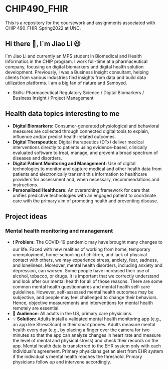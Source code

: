 # CHIP490_FHIR
This is a repository for the coursework and assignments associated with CHIP 490_FHIR_Spring2022 at UNC.

## Hi there 👋, I`m Jiao Li :smiley:
I`m Jiao Li and currently an MPS student in Biomedical and Health Informatics in the CHIP program. I work full-time at a pharmaceutical company, focusing on digital biomarkers and digital health solution development. Previously, I was a Business Insight consultant, helping clients from various industries find insights from data and build data utilization platforms. I am a big fan of nature and Samoyed. 
* Skills: Pharmaceutical Regulatory Science / Digital Biomarkers / Business Insight / Project Management

## Health data topics interesting to me
* **Digital Biomarkers:** Consumer-generated physiological and behavioral measures are collected through connected digital tools to explain, influence and/or predict health-related outcomes.
* **Digital Therapeutics:** Digital therapeutics (DTx) deliver medical interventions directly to patients using evidence-based, clinically evaluated software to treat, manage, and prevent a broad spectrum of diseases and disorders.
* **Digital Patient Monitoring and Management:** Use of digital technologies to monitor and capture medical and other health data from patients and electronically transmit this information to healthcare providers for assessment and, when necessary, recommendations and instructions.
* **Personalized Healthcare:** An overarching framework for care that unifies predictive technologies with an engaged patient to coordinate care with the primary aim of promoting health and preventing disease.

## Project ideas
### Mental health monitoring and management
* :exclamation: **Problem:** The COVID-19 pandemic may have brought many changes to our life. Faced with new realities of working from home, temporary unemployment, home-schooling of children, and lack of physical contact with others, we may experience stress, anxiety, fear, sadness, and loneliness. Moreover, mental health disorders, including anxiety and depression, can worsen. Some people have increased their use of alcohol, tobacco, or drugs. It is important that we correctly understand and look after our mental health for all of those reasons. There are some common mental health questionnaires and mental health self-care guidelines. However, self-assessed mental health outcomes may be subjective, and people may feel challenged to change their behaviors. Hence, objective measurements and interventions for mental health remotely are essential.   
* :couple: **Audience:** All adults in the US, primary care physicians.
* :bulb: **Solution:** Adults install a validated mental health monitoring app (e.g., an app like StressScan) in their smartphones. Adults measure mental health every day (e.g., by placing a finger over the camera for two minutes so that the app can analyze changes in heart rate and measure the level of mental and physical stress) and check their records on the app. Mental health data is transferred to the EHR system only with each individual's agreement. Primary physicians get an alert from EHR system if the individual`s mental health reaches the threshold. Primary physicians follow up and intervene accordingly. 
